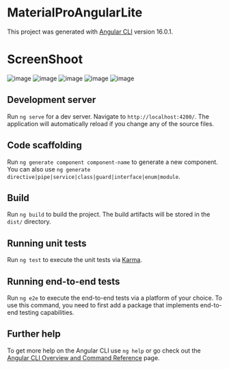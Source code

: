 # MaterialProAngularLite

This project was generated with [Angular CLI](https://github.com/angular/angular-cli) version 16.0.1.

# ScreenShoot
![image](https://github.com/Mabdel200/web_security_angular/assets/102699750/f1e29cf3-bb20-4d86-84b8-d7e62f673bf2)
![image](https://github.com/Mabdel200/web_security_angular/assets/102699750/e49e622e-30fa-4038-8748-3ba29d95e2e4)
![image](https://github.com/Mabdel200/web_security_angular/assets/102699750/a869710b-43da-479d-b6cc-be987a964d95)
![image](https://github.com/Mabdel200/web_security_angular/assets/102699750/b36057a6-c680-4019-a52d-9a8923764579)
![image](https://github.com/Mabdel200/web_security_angular/assets/102699750/95452b00-b83c-4e6c-b684-ac6ad84524d9)






## Development server

Run `ng serve` for a dev server. Navigate to `http://localhost:4200/`. The application will automatically reload if you change any of the source files.

## Code scaffolding

Run `ng generate component component-name` to generate a new component. You can also use `ng generate directive|pipe|service|class|guard|interface|enum|module`.

## Build

Run `ng build` to build the project. The build artifacts will be stored in the `dist/` directory.

## Running unit tests

Run `ng test` to execute the unit tests via [Karma](https://karma-runner.github.io).

## Running end-to-end tests

Run `ng e2e` to execute the end-to-end tests via a platform of your choice. To use this command, you need to first add a package that implements end-to-end testing capabilities.

## Further help

To get more help on the Angular CLI use `ng help` or go check out the [Angular CLI Overview and Command Reference](https://angular.io/cli) page.
